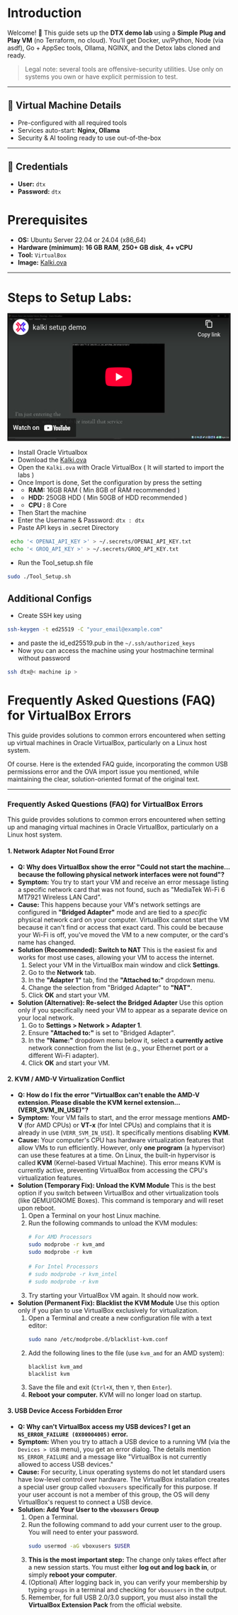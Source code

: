 # Introduction

Welcome! 🎉
This guide sets up the **DTX demo lab** using a **Simple Plug and Play VM** (no Terraform, no cloud). You’ll get Docker, uv/Python, Node (via asdf), Go + AppSec tools, Ollama, NGINX, and the Detox labs cloned and ready. 

> Legal note: several tools are offensive-security utilities. Use only on systems you own or have explicit permission to test.

---
## 📂 Virtual Machine Details
- Pre-configured with all required tools  
- Services auto-start: **Nginx, Ollama**  
- Security & AI tooling ready to use out-of-the-box  

---

## 🔑 Credentials
- **User:** `dtx`  
- **Password:** `dtx`  

# Prerequisites

* **OS:** Ubuntu Server 22.04 or 24.04 (x86\_64)
* **Hardware (minimum):** **16 GB RAM**, **250+ GB disk**, **4+ vCPU**
* **Tool:** `VirtualBox`
* **Image:** [Kalki.ova](https://huggingface.co/datasets/detoxioai/dtx-ai-sec-lab/blob/main/kalki.ova)

---


# Steps to Setup Labs:

[![Setup Tutorial](./thumbnail.png)](https://www.youtube.com/watch?v=rKCMBK2kqGM)

- Install Oracle Virtualbox
- Download the [Kalki.ova](https://huggingface.co/datasets/detoxioai/dtx-ai-sec-lab/blob/main/kalki.ova)
- Open the ```Kalki.ova``` with Oracle VirtualBox ( It will started to import the labs )
- Once Import is done, Set the configuration by press the setting
- - **RAM:** 16GB RAM ( Min 8GB of RAM recommended ) 
- - **HDD:** 250GB HDD ( Min 50GB of HDD recommended )
- - **CPU :** 8 Core 
- Then Start the machine 
- Enter the Username & Password: ``` dtx : dtx ```
- Paste API keys in .secret Directory
``` bash
 echo '< OPENAI_API_KEY >' > ~/.secrets/OPENAI_API_KEY.txt
 echo '< GROQ_API_KEY >' > ~/.secrets/GROQ_API_KEY.txt
```
- Run the Tool_setup.sh file 
``` bash
sudo ./Tool_Setup.sh 
```

## Additional Configs 
- Create SSH key using 
``` bash
ssh-keygen -t ed25519 -C "your_email@example.com"
```
- and paste the id_ed25519.pub in the ```~/.ssh/authorized_keys``` 
- Now you can access the machine using your hostmachine terminal without password 
``` bash
ssh dtx@< machine ip >
```

# **Frequently Asked Questions (FAQ) for VirtualBox Errors**

This guide provides solutions to common errors encountered when setting up virtual machines in Oracle VirtualBox, particularly on a Linux host system.

Of course. Here is the extended FAQ guide, incorporating the common USB permissions error and the OVA import issue you mentioned, while maintaining the clear, solution-oriented format of the original text.

-----

### Frequently Asked Questions (FAQ) for VirtualBox Errors

This guide provides solutions to common errors encountered when setting up and managing virtual machines in Oracle VirtualBox, particularly on a Linux host system.

#### 1\. Network Adapter Not Found Error

  * **Q: Why does VirtualBox show the error "Could not start the machine... because the following physical network interfaces were not found"?**
  * **Symptom:** You try to start your VM and receive an error message listing a specific network card that was not found, such as "MediaTek Wi-Fi 6 MT7921 Wireless LAN Card".
  * **Cause:** This happens because your VM's network settings are configured in **"Bridged Adapter"** mode and are tied to a *specific* physical network card on your computer. VirtualBox cannot start the VM because it can't find or access that exact card. This could be because your Wi-Fi is off, you've moved the VM to a new computer, or the card's name has changed.
  * **Solution (Recommended): Switch to NAT**
    This is the easiest fix and works for most use cases, allowing your VM to access the internet.
    1.  Select your VM in the VirtualBox main window and click **Settings**.
    2.  Go to the **Network** tab.
    3.  In the **"Adapter 1"** tab, find the **"Attached to:"** dropdown menu.
    4.  Change the selection from "Bridged Adapter" to **"NAT"**.
    5.  Click **OK** and start your VM.
  * **Solution (Alternative): Re-select the Bridged Adapter**
    Use this option only if you specifically need your VM to appear as a separate device on your local network.
    1.  Go to **Settings \> Network \> Adapter 1**.
    2.  Ensure **"Attached to:"** is set to "Bridged Adapter".
    3.  In the **"Name:"** dropdown menu below it, select a **currently active** network connection from the list (e.g., your Ethernet port or a different Wi-Fi adapter).
    4.  Click **OK** and start your VM.

#### 2\. KVM / AMD-V Virtualization Conflict

  * **Q: How do I fix the error "VirtualBox can't enable the AMD-V extension. Please disable the KVM kernel extension... (VERR\_SVM\_IN\_USE)"?**
  * **Symptom:** Your VM fails to start, and the error message mentions **AMD-V** (for AMD CPUs) or **VT-x** (for Intel CPUs) and complains that it is already in use (`VERR_SVM_IN_USE`). It specifically mentions disabling **KVM**.
  * **Cause:** Your computer's CPU has hardware virtualization features that allow VMs to run efficiently. However, only **one program** (a hypervisor) can use these features at a time. On Linux, the built-in hypervisor is called **KVM** (Kernel-based Virtual Machine). This error means KVM is currently active, preventing VirtualBox from accessing the CPU's virtualization features.
  * **Solution (Temporary Fix): Unload the KVM Module**
    This is the best option if you switch between VirtualBox and other virtualization tools (like QEMU/GNOME Boxes). This command is temporary and will reset upon reboot.
    1.  Open a Terminal on your host Linux machine.
    2.  Run the following commands to unload the KVM modules:
        ```bash
        # For AMD Processors
        sudo modprobe -r kvm_amd
        sudo modprobe -r kvm

        # For Intel Processors
        # sudo modprobe -r kvm_intel
        # sudo modprobe -r kvm
        ```
    3.  Try starting your VirtualBox VM again. It should now work.
  * **Solution (Permanent Fix): Blacklist the KVM Module**
    Use this option only if you plan to use VirtualBox exclusively for virtualization.
    1.  Open a Terminal and create a new configuration file with a text editor:
        ```bash
        sudo nano /etc/modprobe.d/blacklist-kvm.conf
        ```
    2.  Add the following lines to the file (use `kvm_amd` for an AMD system):
        ```
        blacklist kvm_amd
        blacklist kvm
        ```
    3.  Save the file and exit (`Ctrl+X`, then `Y`, then `Enter`).
    4.  **Reboot your computer.** KVM will no longer load on startup.

#### 3\. USB Device Access Forbidden Error

  * **Q: Why can't VirtualBox access my USB devices? I get an `NS_ERROR_FAILURE (0X00004005)` error.**
  * **Symptom:** When you try to attach a USB device to a running VM (via the `Devices > USB` menu), you get an error dialog. The details mention `NS_ERROR_FAILURE` and a message like "VirtualBox is not currently allowed to access USB devices."
  * **Cause:** For security, Linux operating systems do not let standard users have low-level control over hardware. The VirtualBox installation creates a special user group called `vboxusers` specifically for this purpose. If your user account is not a member of this group, the OS will deny VirtualBox's request to connect a USB device.
  * **Solution: Add Your User to the `vboxusers` Group**
    1.  Open a Terminal.
    2.  Run the following command to add your current user to the group. You will need to enter your password.
        ```bash
        sudo usermod -aG vboxusers $USER
        ```
    3.  **This is the most important step:** The change only takes effect after a new session starts. You must either **log out and log back in**, or simply **reboot your computer**.
    4.  (Optional) After logging back in, you can verify your membership by typing `groups` in a terminal and checking for `vboxusers` in the output.
    5.  Remember, for full USB 2.0/3.0 support, you must also install the **VirtualBox Extension Pack** from the official website.

